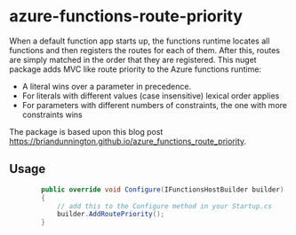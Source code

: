 # azure-functions-route-priority
When a default function app starts up, the functions runtime locates all functions and then registers the routes for each of them. After this, routes are simply matched in the order that they are registered. This nuget package adds MVC like route priority to the Azure functions runtime:  

* A literal wins over a parameter in precedence.
* For literals with different values (case insensitive) lexical order applies
* For parameters with different numbers of constraints, the one with more constraints wins

The package is based upon this blog post https://briandunnington.github.io/azure_functions_route_priority.

## Usage

```c#
        public override void Configure(IFunctionsHostBuilder builder)
        {
            // add this to the Configure method in your Startup.cs
            builder.AddRoutePriority();
        }
```

